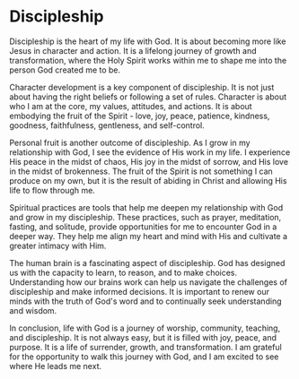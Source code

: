 # Discipleship

Discipleship is the heart of my life with God. It is about becoming more like Jesus in character and action. It is a lifelong journey of growth and transformation, where the Holy Spirit works within me to shape me into the person God created me to be.

Character development is a key component of discipleship. It is not just about having the right beliefs or following a set of rules. Character is about who I am at the core, my values, attitudes, and actions. It is about embodying the fruit of the Spirit - love, joy, peace, patience, kindness, goodness, faithfulness, gentleness, and self-control.

Personal fruit is another outcome of discipleship. As I grow in my relationship with God, I see the evidence of His work in my life. I experience His peace in the midst of chaos, His joy in the midst of sorrow, and His love in the midst of brokenness. The fruit of the Spirit is not something I can produce on my own, but it is the result of abiding in Christ and allowing His life to flow through me.

Spiritual practices are tools that help me deepen my relationship with God and grow in my discipleship. These practices, such as prayer, meditation, fasting, and solitude, provide opportunities for me to encounter God in a deeper way. They help me align my heart and mind with His and cultivate a greater intimacy with Him.

The human brain is a fascinating aspect of discipleship. God has designed us with the capacity to learn, to reason, and to make choices. Understanding how our brains work can help us navigate the challenges of discipleship and make informed decisions. It is important to renew our minds with the truth of God's word and to continually seek understanding and wisdom.

In conclusion, life with God is a journey of worship, community, teaching, and discipleship. It is not always easy, but it is filled with joy, peace, and purpose. It is a life of surrender, growth, and transformation. I am grateful for the opportunity to walk this journey with God, and I am excited to see where He leads me next.